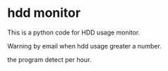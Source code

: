 # hdd monitor
This is a python code for HDD usage monitor.

Warning by email when hdd usage greater a number.

the program detect per hour.
